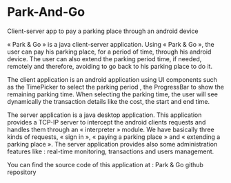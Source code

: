 # Park-And-Go
Client-server app to pay a parking place through an android device

« Park & Go » is a java client-server application. Using « Park & Go », the user can pay his parking place, for a period of time, through his android device. The user can also extend the parking period time, if needed, remotely and therefore, avoiding to go back to his parking place to do it.

The client application is an android application using UI components such as the TimePicker to select the parking period , the ProgressBar to show the remaining parking time. When selecting the parking time, the user will see dynamically the transaction details like the cost, the start and end time.

The server application is a java desktop application. This application provides a TCP-IP server to intercept the android clients requests and handles them through an « interpreter » module. We have basically three kinds of requests, « sign in », « paying a parking place » and « extending a parking place ». The server application provides also some administration
features like : real-time monitoring, transactions and users management.

You can find the source code of this application at : Park & Go github repository 

